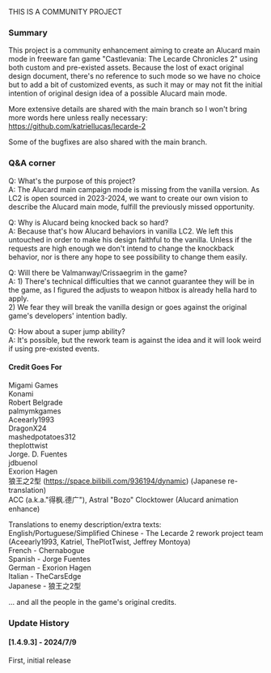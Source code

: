 THIS IS A COMMUNITY PROJECT

### Summary ###

This project is a community enhancement aiming to create an Alucard main mode in freeware fan game "Castlevania: The Lecarde Chronicles 2" using both custom and pre-existed assets.
Because the lost of exact original design document, there's no reference to such mode so we have no choice but to add a bit of customized events, as such it may or may not fit the initial intention of original design idea of a possible Alucard main mode.

More extensive details are shared with the main branch so I won't bring more words here unless really necessary: 
https://github.com/katriellucas/lecarde-2

Some of the bugfixes are also shared with the main branch.

### Q&A corner ###

Q: What's the purpose of this project?  
A: The Alucard main campaign mode is missing from the vanilla version. As LC2 is open sourced in 2023-2024, we want to create our own vision to describe the Alucard main mode, fulfill the previously missed opportunity.  

Q: Why is Alucard being knocked back so hard?  
A: Because that's how Alucard behaviors in vanilla LC2. We left this untouched in order to make his design faithful to the vanilla. Unless if the requests are high enough we don't intend to change the knockback behavior, nor is there any hope to see possibility to change them easily.  

Q: Will there be Valmanway/Crissaegrim in the game?  
A: 1) There's technical difficulties that we cannot guarantee they will be in the game, as I figured the adjusts to weapon hitbox is already hella hard to apply.  
2) We fear they will break the vanilla design or goes against the original game's developers' intention badly.   

Q: How about a super jump ability?  
A: It's possible, but the rework team is against the idea and it will look weird if using pre-existed events.  

#### Credit Goes For ####
Migami Games  
Konami  
Robert Belgrade  
palmymkgames  
Aceearly1993  
DragonX24  
mashedpotatoes312  
theplottwist  
Jorge. D. Fuentes  
jdbuenol  
Exorion Hagen  
狼王之2型 (https://space.bilibili.com/936194/dynamic) (Japanese re-translation)  
ACC (a.k.a."得枫.德广"), Astral "Bozo" Clocktower (Alucard animation enhance)    

Translations to enemy description/extra texts:  
English/Portuguese/Simplified Chinese - The Lecarde 2 rework project team (Aceearly1993, Katriel, ThePlotTwist, Jeffrey Montoya)  
French - Chernabogue  
Spanish - Jorge Fuentes  
German - Exorion Hagen  
Italian - TheCarsEdge  
Japanese - 狼王之2型  

... and all the people in the game's original credits.  


### Update History ###

#### [1.4.9.3] - 2024/7/9 #### 

First, initial release
